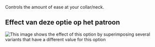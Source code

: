 Controls the amount of ease at your collar/neck.

## Effect van deze optie op het patroon

![This image shows the effect of this option by superimposing several variants that have a different value for this option](sven_collarease_sample.svg "Effect of this option on the pattern")
